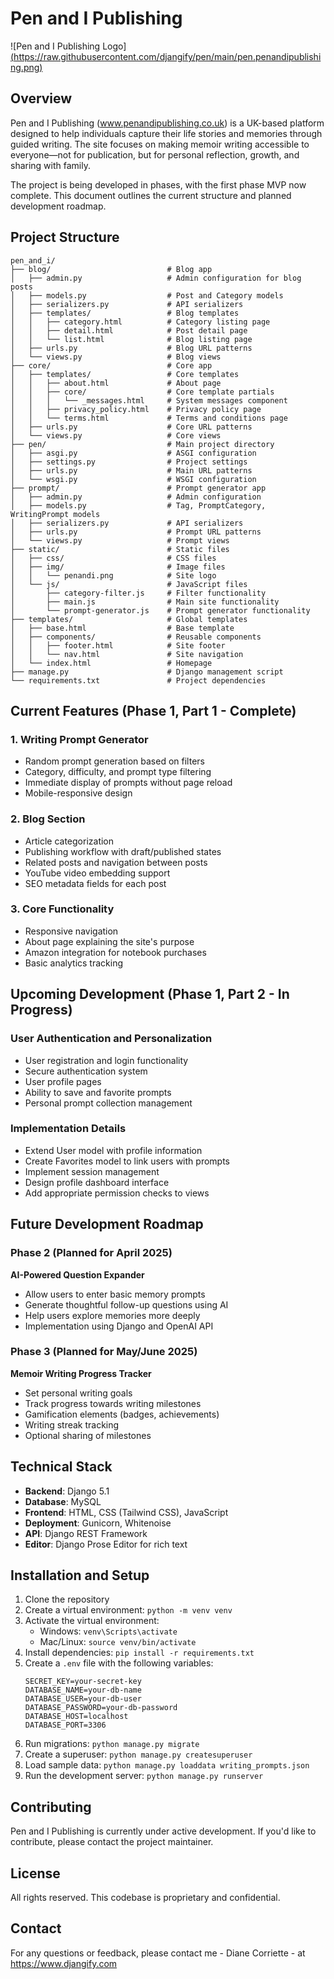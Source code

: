 # Pen and I Publishing

![Pen and I Publishing Logo][(https://raw.githubusercontent.com/djangify/pen/main/pen.penandipublishing.png)](https://github.com/djangify/pen/blob/3cbcb0a0c28988d2c75fab1ad61e9f66c5e9619c/penandipublishing.png)

## Overview

Pen and I Publishing (www.penandipublishing.co.uk) is a UK-based platform designed to help individuals capture their life stories and memories through guided writing. The site focuses on making memoir writing accessible to everyone—not for publication, but for personal reflection, growth, and sharing with family.

The project is being developed in phases, with the first phase MVP now complete. This document outlines the current structure and planned development roadmap.

## Project Structure

```
pen_and_i/
├── blog/                          # Blog app
│   ├── admin.py                   # Admin configuration for blog posts
│   ├── models.py                  # Post and Category models
│   ├── serializers.py             # API serializers
│   ├── templates/                 # Blog templates
│   │   ├── category.html          # Category listing page
│   │   ├── detail.html            # Post detail page
│   │   └── list.html              # Blog listing page
│   ├── urls.py                    # Blog URL patterns
│   └── views.py                   # Blog views
├── core/                          # Core app
│   ├── templates/                 # Core templates
│   │   ├── about.html             # About page
│   │   ├── core/                  # Core template partials
│   │   │   └── _messages.html     # System messages component
│   │   ├── privacy_policy.html    # Privacy policy page
│   │   └── terms.html             # Terms and conditions page
│   ├── urls.py                    # Core URL patterns
│   └── views.py                   # Core views
├── pen/                           # Main project directory
│   ├── asgi.py                    # ASGI configuration
│   ├── settings.py                # Project settings
│   ├── urls.py                    # Main URL patterns
│   └── wsgi.py                    # WSGI configuration
├── prompt/                        # Prompt generator app
│   ├── admin.py                   # Admin configuration
│   ├── models.py                  # Tag, PromptCategory, WritingPrompt models
│   ├── serializers.py             # API serializers
│   ├── urls.py                    # Prompt URL patterns
│   └── views.py                   # Prompt views
├── static/                        # Static files
│   ├── css/                       # CSS files
│   ├── img/                       # Image files
│   │   └── penandi.png            # Site logo
│   └── js/                        # JavaScript files
│       ├── category-filter.js     # Filter functionality
│       ├── main.js                # Main site functionality
│       └── prompt-generator.js    # Prompt generator functionality
├── templates/                     # Global templates
│   ├── base.html                  # Base template
│   ├── components/                # Reusable components
│   │   ├── footer.html            # Site footer
│   │   └── nav.html               # Site navigation
│   └── index.html                 # Homepage
├── manage.py                      # Django management script
└── requirements.txt               # Project dependencies
```

## Current Features (Phase 1, Part 1 - Complete)

### 1. Writing Prompt Generator
- Random prompt generation based on filters
- Category, difficulty, and prompt type filtering
- Immediate display of prompts without page reload
- Mobile-responsive design

### 2. Blog Section
- Article categorization
- Publishing workflow with draft/published states
- Related posts and navigation between posts
- YouTube video embedding support
- SEO metadata fields for each post

### 3. Core Functionality
- Responsive navigation
- About page explaining the site's purpose
- Amazon integration for notebook purchases
- Basic analytics tracking

## Upcoming Development (Phase 1, Part 2 - In Progress)

### User Authentication and Personalization
- User registration and login functionality
- Secure authentication system
- User profile pages
- Ability to save and favorite prompts
- Personal prompt collection management

### Implementation Details
- Extend User model with profile information
- Create Favorites model to link users with prompts
- Implement session management
- Design profile dashboard interface
- Add appropriate permission checks to views

## Future Development Roadmap

### Phase 2 (Planned for April 2025)
**AI-Powered Question Expander**
- Allow users to enter basic memory prompts
- Generate thoughtful follow-up questions using AI
- Help users explore memories more deeply
- Implementation using Django and OpenAI API

### Phase 3 (Planned for May/June 2025)
**Memoir Writing Progress Tracker**
- Set personal writing goals
- Track progress towards writing milestones
- Gamification elements (badges, achievements)
- Writing streak tracking
- Optional sharing of milestones

## Technical Stack

- **Backend**: Django 5.1
- **Database**: MySQL
- **Frontend**: HTML, CSS (Tailwind CSS), JavaScript
- **Deployment**: Gunicorn, Whitenoise
- **API**: Django REST Framework
- **Editor**: Django Prose Editor for rich text

## Installation and Setup

1. Clone the repository
2. Create a virtual environment: `python -m venv venv`
3. Activate the virtual environment:
   - Windows: `venv\Scripts\activate`
   - Mac/Linux: `source venv/bin/activate`
4. Install dependencies: `pip install -r requirements.txt`
5. Create a `.env` file with the following variables:
   ```
   SECRET_KEY=your-secret-key
   DATABASE_NAME=your-db-name
   DATABASE_USER=your-db-user
   DATABASE_PASSWORD=your-db-password
   DATABASE_HOST=localhost
   DATABASE_PORT=3306
   ```
6. Run migrations: `python manage.py migrate`
7. Create a superuser: `python manage.py createsuperuser`
8. Load sample data: `python manage.py loaddata writing_prompts.json`
9. Run the development server: `python manage.py runserver`

## Contributing

Pen and I Publishing is currently under active development. If you'd like to contribute, please contact the project maintainer.

## License

All rights reserved. This codebase is proprietary and confidential.

## Contact

For any questions or feedback, please contact me - Diane Corriette - at https://www.djangify.com 

